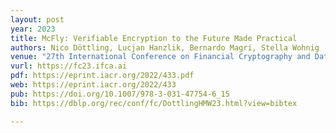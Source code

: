 ```yaml
---
layout: post
year: 2023
title: McFly: Verifiable Encryption to the Future Made Practical
authors: Nico Döttling, Lucjan Hanzlik, Bernardo Magri, Stella Wohnig
venue: "27th International Conference on Financial Cryptography and Data Security - FC 2023"
vurl: https://fc23.ifca.ai
pdf: https://eprint.iacr.org/2022/433.pdf
web: https://eprint.iacr.org/2022/433
pub: https://doi.org/10.1007/978-3-031-47754-6_15
bib: https://dblp.org/rec/conf/fc/DottlingHMW23.html?view=bibtex

---
```


